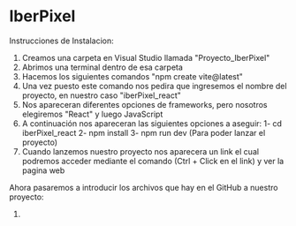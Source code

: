 # IberPixel

Instrucciones de Instalacion: 

1. Creamos una carpeta en Visual Studio llamada "Proyecto_IberPixel"
2. Abrimos una terminal dentro de esa carpeta
3. Hacemos los siguientes comandos "npm create vite@latest"
4. Una vez puesto este comando nos pedira que ingresemos el nombre del proyecto, en nuestro caso "iberPixel_react"
5. Nos apareceran diferentes opciones de frameworks, pero nosotros elegiremos "React" y luego JavaScript
6. A continuación nos apareceran las siguientes opciones a aseguir: 1- cd iberPixel_react 2- npm install 3- npm run dev (Para poder lanzar el proyecto)
7. Cuando lanzemos nuestro proyecto nos aparecera un link el cual podremos acceder mediante el comando (Ctrl + Click en el link) y ver la pagina web

Ahora pasaremos a introducir los archivos que hay en el GitHub a nuestro proyecto:

1. 
